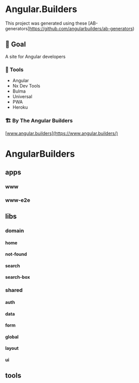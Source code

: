 # Angular.Builders

This project was generated using these [AB-generators]https://github.com/angularbuilders/ab-generators)

## 🎯 Goal

A site for Angular developers

### 🧰 Tools

- Angular
- Nx Dev Tools
- Bulma
- Universal
- PWA
- Heroku

### 🏗 By The Angular Builders

[www.angular.builders](https://www.angular.builders/)

# AngularBuilders
## apps
### www
### www-e2e
## libs
### domain
#### home
#### not-found
#### search
#### search-box
### shared
#### auth
#### data
#### form
#### global
#### layout
#### ui
## tools
